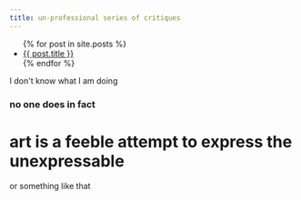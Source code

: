 ```yaml
---
title: un-professional series of critiques
---
```


<ul>
  {% for post in site.posts %}
    <li>
      <a href="{{ post.url }}">{{ post.title }}</a>
    </li>
  {% endfor %}
</ul>

I don't know what I am doing
### no one does in fact

# art is a feeble attempt to express the unexpressable

or something like that
